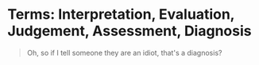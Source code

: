 # Terms: Interpretation, Evaluation, Judgement, Assessment, Diagnosis

> Oh, so if I tell someone they are an idiot, that's a diagnosis?

